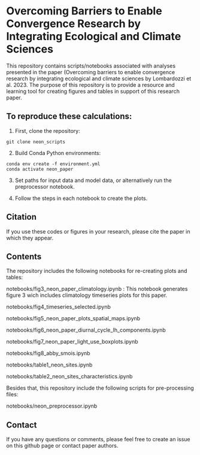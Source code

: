 # Overcoming Barriers to Enable Convergence Research by Integrating Ecological and Climate Sciences

This repository contains scripts/notebooks associated with analyses presented in the paper (Overcoming barriers to enable convergence research by integrating ecological and climate sciences by Lombardozzi et al. 2023.
The purpose of this repository is to provide a resource and learning tool for creating figures and tables in support of this research paper.


## To reproduce these calculations:

1. First, clone the repository:

```
git clone neon_scripts
```

2. Build Conda Python environments:
```
conda env create -f environment.yml
conda activate neon_paper
```

3. Set paths for input data and model data, or alternatively run the preprocessor notebook. 

4. Follow the steps in each notebook to create the plots.

## Citation

If you use these codes or figures in your research, please cite the paper in which they appear. 

## Contents

The repository includes the following notebooks for re-creating plots and tables:

notebooks/fig3_neon_paper_climatology.ipynb : This notebook generates figure 3 wich includes climatology timeseries plots for this paper.                

notebooks/fig4_timeseries_selected.ipynb                    

notebooks/fig5_neon_paper_plots_spatial_maps.ipynb         

notebooks/fig6_neon_paper_diurnal_cycle_lh_components.ipynb

notebooks/fig7_neon_paper_light_use_boxplots.ipynb

notebooks/fig8_abby_smois.ipynb

notebooks/table1_neon_sites.ipynb  

notebooks/table2_neon_sites_characteristics.ipynb

Besides that, this repository include the following scripts for pre-processing files:

notebooks/neon_preprocessor.ipynb

## Contact

If you have any questions or comments, please feel free to create an issue on this github page or contact paper authors. 
